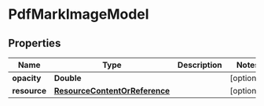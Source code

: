 

# PdfMarkImageModel


## Properties

| Name | Type | Description | Notes |
|------------ | ------------- | ------------- | -------------|
|**opacity** | **Double** |  |  [optional] |
|**resource** | [**ResourceContentOrReference**](ResourceContentOrReference.md) |  |  [optional] |



